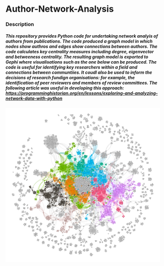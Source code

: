 # Author-Network-Analysis

### Description

##### This repository provides Python code for undertaking network analyis of authors from publications. The code produced a graph model in which nodes show authros and edges show connections between authors. The code calculates key centrality measures including degree, eigenvector and betweeness centrality. The resulting graph model is exported to Gephi where visualisations such as the one below can be produced. The code is useful for identifying key researchers  within a field and connections between communtiies. It coudl also be used to inform the decisions of research fundign organisations: for example, the identification of peer reviewers and members of review committees. The following article was useful in developing this approach: https://programminghistorian.org/en/lessons/exploring-and-analyzing-network-data-with-python 

![Alt text](./network_analysis.png?raw=true "Author Network Analysis")
